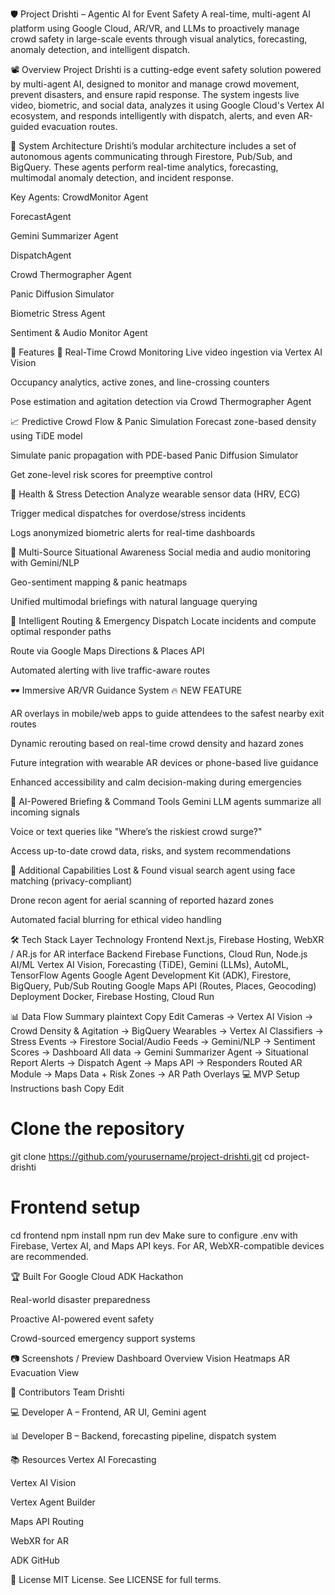🛡️ Project Drishti – Agentic AI for Event Safety
A real-time, multi-agent AI platform using Google Cloud, AR/VR, and LLMs to proactively manage crowd safety in large-scale events through visual analytics, forecasting, anomaly detection, and intelligent dispatch.

📽️ Overview
Project Drishti is a cutting-edge event safety solution powered by multi-agent AI, designed to monitor and manage crowd movement, prevent disasters, and ensure rapid response. The system ingests live video, biometric, and social data, analyzes it using Google Cloud's Vertex AI ecosystem, and responds intelligently with dispatch, alerts, and even AR-guided evacuation routes.

🧠 System Architecture
Drishti’s modular architecture includes a set of autonomous agents communicating through Firestore, Pub/Sub, and BigQuery. These agents perform real-time analytics, forecasting, multimodal anomaly detection, and incident response.

Key Agents:
CrowdMonitor Agent

ForecastAgent

Gemini Summarizer Agent

DispatchAgent

Crowd Thermographer Agent

Panic Diffusion Simulator

Biometric Stress Agent

Sentiment & Audio Monitor Agent

🚀 Features
🎥 Real-Time Crowd Monitoring
Live video ingestion via Vertex AI Vision

Occupancy analytics, active zones, and line-crossing counters

Pose estimation and agitation detection via Crowd Thermographer Agent

📈 Predictive Crowd Flow & Panic Simulation
Forecast zone-based density using TiDE model

Simulate panic propagation with PDE-based Panic Diffusion Simulator

Get zone-level risk scores for preemptive control

🧬 Health & Stress Detection
Analyze wearable sensor data (HRV, ECG)

Trigger medical dispatches for overdose/stress incidents

Logs anonymized biometric alerts for real-time dashboards

📢 Multi-Source Situational Awareness
Social media and audio monitoring with Gemini/NLP

Geo-sentiment mapping & panic heatmaps

Unified multimodal briefings with natural language querying

🧭 Intelligent Routing & Emergency Dispatch
Locate incidents and compute optimal responder paths

Route via Google Maps Directions & Places API

Automated alerting with live traffic-aware routes

🕶️ Immersive AR/VR Guidance System 🔥
NEW FEATURE

AR overlays in mobile/web apps to guide attendees to the safest nearby exit routes

Dynamic rerouting based on real-time crowd density and hazard zones

Future integration with wearable AR devices or phone-based live guidance

Enhanced accessibility and calm decision-making during emergencies

🧠 AI-Powered Briefing & Command Tools
Gemini LLM agents summarize all incoming signals

Voice or text queries like "Where’s the riskiest crowd surge?"

Access up-to-date crowd data, risks, and system recommendations

🧩 Additional Capabilities
Lost & Found visual search agent using face matching (privacy-compliant)

Drone recon agent for aerial scanning of reported hazard zones

Automated facial blurring for ethical video handling

🛠️ Tech Stack
Layer	Technology
Frontend	Next.js, Firebase Hosting, WebXR / AR.js for AR interface
Backend	Firebase Functions, Cloud Run, Node.js
AI/ML	Vertex AI Vision, Forecasting (TiDE), Gemini (LLMs), AutoML, TensorFlow
Agents	Google Agent Development Kit (ADK), Firestore, BigQuery, Pub/Sub
Routing	Google Maps API (Routes, Places, Geocoding)
Deployment	Docker, Firebase Hosting, Cloud Run

📊 Data Flow Summary
plaintext
Copy
Edit
Cameras → Vertex AI Vision → Crowd Density & Agitation → BigQuery
Wearables → Vertex AI Classifiers → Stress Events → Firestore
Social/Audio Feeds → Gemini/NLP → Sentiment Scores → Dashboard
All data → Gemini Summarizer Agent → Situational Report
Alerts → Dispatch Agent → Maps API → Responders Routed
AR Module → Maps Data + Risk Zones → AR Path Overlays
💻 MVP Setup Instructions
bash
Copy
Edit
# Clone the repository
git clone https://github.com/yourusername/project-drishti.git
cd project-drishti

# Frontend setup
cd frontend
npm install
npm run dev
Make sure to configure .env with Firebase, Vertex AI, and Maps API keys. For AR, WebXR-compatible devices are recommended.

🏆 Built For
Google Cloud ADK Hackathon

Real-world disaster preparedness

Proactive AI-powered event safety

Crowd-sourced emergency support systems

📷 Screenshots / Preview
Dashboard Overview	Vision Heatmaps	AR Evacuation View

🤝 Contributors
Team Drishti

💻 Developer A – Frontend, AR UI, Gemini agent

📊 Developer B – Backend, forecasting pipeline, dispatch system

📚 Resources
Vertex AI Forecasting

Vertex AI Vision

Vertex Agent Builder

Maps API Routing

WebXR for AR

ADK GitHub

📄 License
MIT License. See LICENSE for full terms.